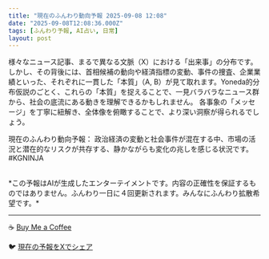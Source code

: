 ```yaml
---
title: "現在のふんわり動向予報 2025-09-08 12:08"
date: "2025-09-08T12:08:36.000Z"
tags: [ふんわり予報, AI占い, 日常]
layout: post
---
```


様々なニュース記事、まるで異なる文脈（X）における「出来事」の分布です。しかし、その背後には、首相候補の動向や経済指標の変動、事件の捜査、企業業績といった、それぞれに一貫した「本質」（A, B）が見て取れます。Yoneda的分布仮説のごとく、これらの「本質」を捉えることで、一見バラバラなニュース群から、社会の底流にある動きを理解できるかもしれません。  各事象の「メッセージ」を丁寧に紐解き、全体像を俯瞰することで、より深い洞察が得られるでしょう。

現在のふんわり動向予報：
政治経済の変動と社会事件が混在する中、市場の活況と潜在的なリスクが共存する、静かながらも変化の兆しを感じる状況です。#KGNINJA

<br>
*この予報はAIが生成したエンターテイメントです。内容の正確性を保証するものではありません。ふんわり一日に４回更新されます。みんなにふんわり拡散希望です。*

---
☕️ [Buy Me a Coffee](https://www.buymeacoffee.com/kgninja)

🐦 [現在の予報をXでシェア](https://twitter.com/intent/tweet?text=%E7%8F%BE%E5%9C%A8%E3%81%AE%E3%81%B5%E3%82%93%E3%82%8F%E3%82%8A%E4%BA%88%E5%A0%B1%3A%20%E3%80%8C%E6%A7%98%E3%80%85%E3%81%AA%E3%83%8B%E3%83%A5%E3%83%BC%E3%82%B9%E8%A8%98%E4%BA%8B%E3%80%81%E3%81%BE%E3%82%8B%E3%81%A7%E7%95%B0%E3%81%AA%E3%82%8B%E6%96%87%E8%84%88%EF%BC%88X%EF%BC%89%E3%81%AB%E3%81%8A%E3%81%91%E3%82%8B%E3%80%8C%E5%87%BA%E6%9D%A5%E4%BA%8B%E3%80%8D%E3%81%AE%E5%88%86%E5%B8%83%E3%81%A7%E3%81%99%E3%80%82%E3%80%8D%23KGNINJA%20%E7%B6%9A%E3%81%8D%E3%81%AF%E3%83%96%E3%83%AD%E3%82%B0%E3%81%A7%EF%BC%81%F0%9F%91%87&url=https%3A%2F%2Fkg-ninja.github.io%2FFunwariyoso%2F)
